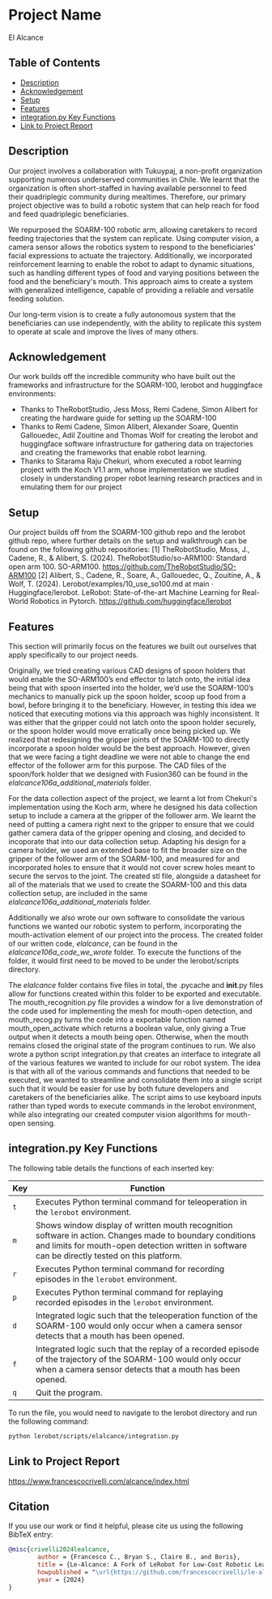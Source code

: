 # Project Name
El Alcance

## Table of Contents
- [Description](#description)
- [Acknowledgement](#acknowledgement)
- [Setup](#setup)
- [Features](#features)
- [integration.py Key Functions](#integrationpy-key-functions)
- [Link to Project Report](#link-to-project-report)

## Description
Our project involves a collaboration with Tukuypaj, a non-profit organization supporting numerous underserved communities in Chile. We learnt that the organization is often short-staffed in having available personnel to feed their quadriplegic community during mealtimes. Therefore, our primary project objective was to build a robotic system that can help reach for food and feed quadriplegic beneficiaries. 

We repurposed the SOARM-100 robotic arm, allowing caretakers to record feeding trajectories that the system can replicate. Using computer vision, a camera sensor allows the robotics system to respond to the beneficiaries’ facial expressions to actuate the trajectory. Additionally, we incorporated reinforcement learning to enable the robot to adapt to dynamic situations, such as handling different types of food and varying positions between the food and the beneficiary's mouth. This approach aims to create a system with generalized intelligence, capable of providing a reliable and versatile feeding solution. 

Our long-term vision is to create a fully autonomous system that the beneficiaries can use independently, with the ability to replicate this system to operate at scale and improve the lives of many others. 

## Acknowledgement 
Our work builds off the incredible community who have built out the frameworks and infrastructure for the SOARM-100, lerobot and huggingface environments:
- Thanks to TheRobotStudio, Jess Moss, Remi Cadene, Simon Alibert for creating the hardware guide for setting up the SOARM-100
- Thanks to Remi Cadene, Simon Alibert, Alexander Soare, Quentin Gallouedec, Adil Zouitine and Thomas Wolf for creating the lerobot and huggingface software infrastructure for gathering data on trajectories and creating the frameworks that enable robot learning.
- Thanks to Sitarama Raju Chekuri, whom executed a robot learning project with the Koch V1.1 arm, whose implementation we studied closely in understanding proper robot learning research practices and in emulating them for our project 

## Setup 
Our project builds off from the SOARM-100 github repo and the lerobot github repo, where further details on the setup and walkthrough can be found on the following github repositories:
[1] TheRobotStudio, Moss, J., Cadene, R., & Alibert, S. (2024). TheRobotStudio/so-ARM100: Standard open arm 100. SO-ARM100. https://github.com/TheRobotStudio/SO-ARM100
[2] Alibert, S., Cadene, R., Soare, A., Gallouedec, Q., Zouitine, A., & Wolf, T. (2024). Lerobot/examples/10_use_so100.md at main · Huggingface/lerobot. LeRobot: State-of-the-art Machine Learning for Real-World Robotics in Pytorch. https://github.com/huggingface/lerobot

## Features
This section will primarily focus on the features we built out ourselves that apply specifically to our project needs. 

Originally, we tried creating various CAD designs of spoon holders that would enable the SO-ARM100’s end effector to latch onto, the initial idea being that with spoon inserted into the holder, we’d use the SOARM-100’s mechanics to manually pick up the spoon holder, scoop up food from a bowl, before bringing it to the beneficiary. However, in testing this idea we noticed that executing motions via this approach was highly inconsistent. It was either that the gripper could not latch onto the spoon holder securely, or the spoon holder would move erratically once being picked up. We realized that redesigning the gripper joints of the SOARM-100 to directly incorporate a spoon holder would be the best approach. However, given that we were facing a tight deadline we were not able to change the end effector of the follower arm for this purpose. The CAD files of the spoon/fork holder that we designed with Fusion360 can be found in the *elalcance106a_additional_materials* folder.

For the data collection aspect of the project, we learnt a lot from Chekuri's implementation using the Koch arm, where he designed his data collection setup to include a camera at the gripper of the follower arm. We learnt the need of putting a camera right next to the gripper to ensure that we could gather camera data of the gripper opening and closing, and decided to incoporate that into our data collection setup. Adapting his design for a camera holder, we used an extended base to fit the broader size on the gripper of the follower arm of the SOARM-100, and measured for and incorporated holes to ensure that it would not cover screw holes meant to secure the servos to the joint. The created stl file, alongside a datasheet for all of the materials that we used to create the SOARM-100 and this data collection setup, are included in the same *elalcance106a_additional_materials* folder.

Additionally we also wrote our own software to consolidate the various functions we wanted our robotic system to perform, incorporating the mouth-activation element of our project into the process. The created folder of our written code, *elalcance*, can be found in the *elalcance106a_code_we_wrote* folder. To execute the functions of the folder, it would first need to be moved to be under the lerobot/scripts directory. 

The *elalcance* folder contains five files in total, the .pycache and __init__.py files allow for functions created within this folder to be exported and executable. The mouth_recognition.py file provides a window for a live demonstration of the code used for implementing the mesh for mouth-open detection, and mouth_recog.py turns the code into a exportable function named mouth_open_activate which returns a boolean value, only giving a True output when it detects a mouth being open. Otherwise, when the mouth remains closed the original state of the program continues to run.  We also wrote a python script integration.py that creates an interface to integrate all of the various features we wanted to include for our robot system. The idea is that with all of the various commands and functions that needed to be executed, we wanted to streamline and consolidate them into a single script such that it would be easier for use by both future developers and caretakers of the beneficiaries alike. The script aims to use keyboard inputs rather than typed words to execute commands in the lerobot environment, while also integrating our created computer vision algorithms for mouth-open sensing. 

## integration.py Key Functions
The following table details the functions of each inserted key:

| Key | Function |
|-----|----------|
| `t` | Executes Python terminal command for teleoperation in the `lerobot` environment. |
| `m` | Shows window display of written mouth recognition software in action. Changes made to boundary conditions and limits for mouth-open detection written in software can be directly tested on this platform. |
| `r` | Executes Python terminal command for recording episodes in the `lerobot` environment. |
| `p` | Executes Python terminal command for replaying recorded episodes in the `lerobot` environment. |
| `d` | Integrated logic such that the teleoperation function of the SOARM-100 would only occur when a camera sensor detects that a mouth has been opened. |
| `f` | Integrated logic such that the replay of a recorded episode of the trajectory of the SOARM-100 would only occur when a camera sensor detects that a mouth has been opened. |
| `q` | Quit the program. |

To run the file, you would need to navigate to the lerobot directory and run the following command:
```bash
python lerobot/scripts/elalcance/integration.py
```

## Link to Project Report
https://www.francescocrivelli.com/alcance/index.html

## Citation
If you use our work or find it helpful, please cite us using the following BibTeX entry:

```bibtex
@misc{crivelli2024lealcance,
        author = {Francesco C., Bryan S., Claire B., and Boris},
        title = {Le-Alcance: A Fork of LeRobot for Low-Cost Robotic Learning},
        howpublished = "\url{https://github.com/francescocrivelli/le-alcance}",
        year = {2024}
}
```